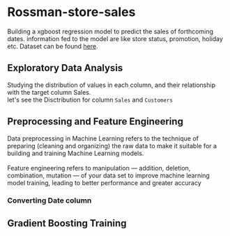 # Rossman-store-sales
Building a xgboost regression model to predict the sales of forthcoming dates. information fed to the model are like store status, promotion, holiday etc. Dataset can be found [here](https://www.kaggle.com/c/rossmann-store-sales/data).

## Exploratory Data Analysis
Studying the distribution of values in each column, and their relationship with the target column Sales.</br>
let's see the Disctribution for column `Sales` and `Customers`



## Preprocessing and Feature Engineering
Data preprocessing in Machine Learning refers to the technique of preparing (cleaning and organizing) the raw data to make it suitable for a building and training Machine Learning models.</br>
</br>
Feature engineering refers to manipulation — addition, deletion, combination, mutation — of your data set to improve machine learning model training, leading to better performance and greater accuracy
### Converting Date column

## Gradient Boosting Training
